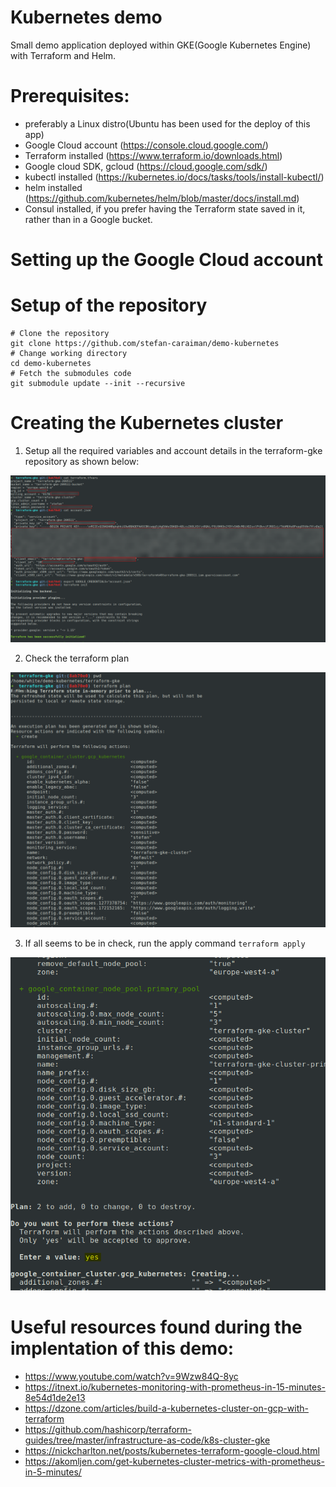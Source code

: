 # Kubernetes demo

Small demo application deployed within GKE(Google Kubernetes Engine) with Terraform and Helm.

# Prerequisites:

* preferably a Linux distro(Ubuntu has been used for the deploy of this app)
* Google Cloud account (https://console.cloud.google.com/)
* Terraform installed (https://www.terraform.io/downloads.html)
* Google cloud SDK, gcloud (https://cloud.google.com/sdk/)
* kubectl installed (https://kubernetes.io/docs/tasks/tools/install-kubectl/)
* helm installed (https://github.com/kubernetes/helm/blob/master/docs/install.md)
* Consul installed, if you prefer having the Terraform state saved in it, rather than in a Google bucket.

# Setting up the Google Cloud account

# Setup of the repository

```
# Clone the repository
git clone https://github.com/stefan-caraiman/demo-kubernetes
# Change working directory
cd demo-kubernetes
# Fetch the submodules code
git submodule update --init --recursive
```

# Creating the Kubernetes cluster

1. Setup all the required variables and account details in the terraform-gke repository as shown below:

![](./images/terraform-1.png)

2. Check the terraform plan

![](./images/terraform-plan.png)

3. If all seems to be in check, run the apply command ```terraform apply```

![](./images/terraform-apply.png)

# Useful resources found during the implentation of this demo:

* https://www.youtube.com/watch?v=9Wzw84Q-8yc
* https://itnext.io/kubernetes-monitoring-with-prometheus-in-15-minutes-8e54d1de2e13
* https://dzone.com/articles/build-a-kubernetes-cluster-on-gcp-with-terraform
* https://github.com/hashicorp/terraform-guides/tree/master/infrastructure-as-code/k8s-cluster-gke
* https://nickcharlton.net/posts/kubernetes-terraform-google-cloud.html
* https://akomljen.com/get-kubernetes-cluster-metrics-with-prometheus-in-5-minutes/